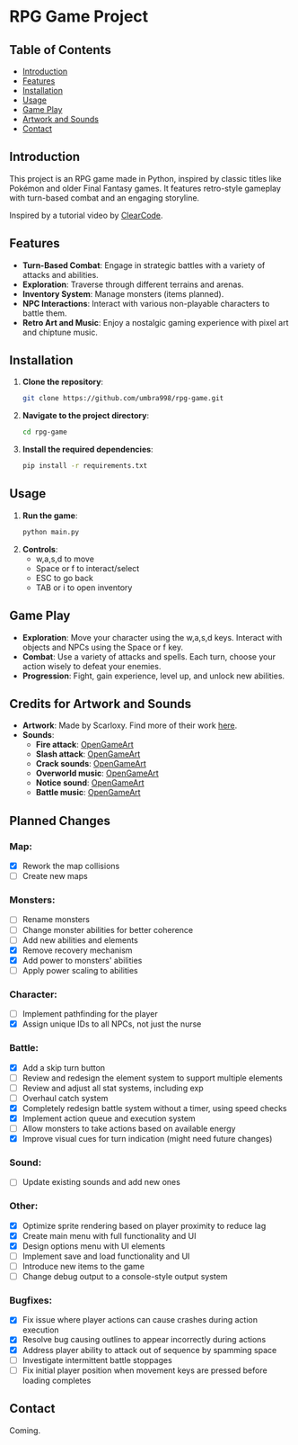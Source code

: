 # RPG Game Project

## Table of Contents
- [Introduction](#introduction)
- [Features](#features)
- [Installation](#installation)
- [Usage](#usage)
- [Game Play](#game-play)
- [Artwork and Sounds](#credits-for-artwork-and-sounds)
- [Contact](#contact)

## Introduction
This project is an RPG game made in Python, inspired by classic titles like Pokémon and older Final Fantasy games. It features retro-style gameplay with turn-based combat and an engaging storyline.

Inspired by a tutorial video by [ClearCode](https://www.youtube.com/watch?v=fo4e3njyGy0).

## Features
- **Turn-Based Combat**: Engage in strategic battles with a variety of attacks and abilities.
- **Exploration**: Traverse through different terrains and arenas.
- **Inventory System**: Manage monsters (items planned).
- **NPC Interactions**: Interact with various non-playable characters to battle them.
- **Retro Art and Music**: Enjoy a nostalgic gaming experience with pixel art and chiptune music.

## Installation
1. **Clone the repository**:
    ```bash
    git clone https://github.com/umbra998/rpg-game.git
    ```
2. **Navigate to the project directory**:
    ```bash
    cd rpg-game
    ```
3. **Install the required dependencies**:
    ```bash
    pip install -r requirements.txt
    ```

## Usage
1. **Run the game**:
    ```bash
    python main.py
    ```
2. **Controls**:
   - w,a,s,d to move
   - Space or f to interact/select
   - ESC to go back
   - TAB or i to open inventory

## Game Play
- **Exploration**: Move your character using the w,a,s,d keys. Interact with objects and NPCs using the Space or f key.
- **Combat**: Use a variety of attacks and spells. Each turn, choose your action wisely to defeat your enemies.
- **Progression**: Fight, gain experience, level up, and unlock new abilities.

## Credits for Artwork and Sounds
- **Artwork**: Made by Scarloxy. Find more of their work [here](https://scarloxy.itch.io/mpwsp01).
- **Sounds**:
  - **Fire attack**: [OpenGameArt](https://opengameart.org/content/spell-4-fire)
  - **Slash attack**: [OpenGameArt](https://opengameart.org/content/knife-sharpening-slice-2)
  - **Crack sounds**: [OpenGameArt](https://opengameart.org/content/5-break-crunch-impacts)
  - **Overworld music**: [OpenGameArt](https://opengameart.org/content/nes-overworld-theme)
  - **Notice sound**: [OpenGameArt](https://opengameart.org/content/10-8bit-coin-sounds)
  - **Battle music**: [OpenGameArt](https://opengameart.org/content/boss-battle-1-8-bit-re-upload)

## Planned Changes

### Map:
- [x] Rework the map collisions
- [ ] Create new maps

### Monsters:
- [ ] Rename monsters
- [ ] Change monster abilities for better coherence
- [ ] Add new abilities and elements
- [x] Remove recovery mechanism
- [x] Add power to monsters' abilities
- [ ] Apply power scaling to abilities

### Character:
- [ ] Implement pathfinding for the player
- [x] Assign unique IDs to all NPCs, not just the nurse

### Battle:
- [x] Add a skip turn button
- [ ] Review and redesign the element system to support multiple elements
- [ ] Review and adjust all stat systems, including exp
- [ ] Overhaul catch system
- [x] Completely redesign battle system without a timer, using speed checks
- [x] Implement action queue and execution system
- [ ] Allow monsters to take actions based on available energy
- [x] Improve visual cues for turn indication (might need future changes)

### Sound:
- [ ] Update existing sounds and add new ones

### Other:
- [x] Optimize sprite rendering based on player proximity to reduce lag
- [x] Create main menu with full functionality and UI
- [x] Design options menu with UI elements
- [ ] Implement save and load functionality and UI
- [ ] Introduce new items to the game
- [ ] Change debug output to a console-style output system

### Bugfixes:
- [x] Fix issue where player actions can cause crashes during action execution
- [x] Resolve bug causing outlines to appear incorrectly during actions
- [x] Address player ability to attack out of sequence by spamming space
- [ ] Investigate intermittent battle stoppages
- [ ] Fix initial player position when movement keys are pressed before loading completes

## Contact
Coming.
